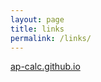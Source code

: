 ```yaml
---
layout: page
title: links
permalink: /links/
---
```


 <a href="https://ap-calc.github.io" target="_blank"> ap-calc.github.io </a>

[jekyll-organization]: https://github.com/jekyll
